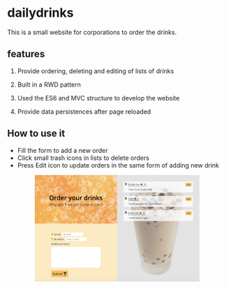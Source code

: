 # dailydrinks
This is a small website for corporations to order the drinks.
## features

1. Provide ordering, deleting and editing of lists of drinks 

2. Built in a RWD pattern

3. Used the ES6 and MVC structure to develop the website

4. Provide data persistences after page reloaded

## How to use it

- Fill the form to add a new order
- Click small trash icons in lists to delete orders
- Press Edit icon to update orders in the same form of adding new drink 

<p align="center">
  <img src="./resource/img/github_drink.png" width="75%" alt="preview"/>
</p>
